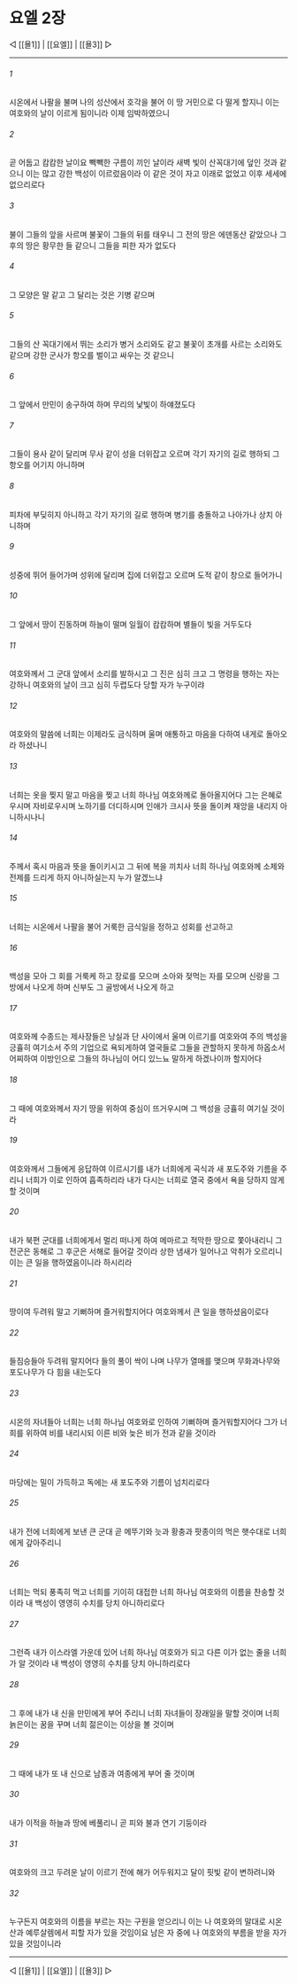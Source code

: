 ﻿# 요엘 2장

◁ [[욜1]] | [[요엘]] | [[욜3]] ▷
***

###### 1
시온에서 나팔을 불며 나의 성산에서 호각을 불어 이 땅 거민으로 다 떨게 할지니 이는 여호와의 날이 이르게 됨이니라 이제 임박하였으니

###### 2
곧 어둡고 캄캄한 날이요 빽빽한 구름이 끼인 날이라 새벽 빛이 산꼭대기에 덮인 것과 같으니 이는 많고 강한 백성이 이르렀음이라 이 같은 것이 자고 이래로 없었고 이후 세세에 없으리로다

###### 3
불이 그들의 앞을 사르며 불꽃이 그들의 뒤를 태우니 그 전의 땅은 에덴동산 같았으나 그 후의 땅은 황무한 들 같으니 그들을 피한 자가 없도다

###### 4
그 모양은 말 같고 그 달리는 것은 기병 같으며

###### 5
그들의 산 꼭대기에서 뛰는 소리가 병거 소리와도 같고 불꽃이 초개를 사르는 소리와도 같으며 강한 군사가 항오를 벌이고 싸우는 것 같으니

###### 6
그 앞에서 만민이 송구하여 하며 무리의 낯빛이 하얘졌도다

###### 7
그들이 용사 같이 달리며 무사 같이 성을 더위잡고 오르며 각기 자기의 길로 행하되 그 항오를 어기지 아니하며

###### 8
피차에 부딪히지 아니하고 각기 자기의 길로 행하며 병기를 충돌하고 나아가나 상치 아니하며

###### 9
성중에 뛰어 들어가며 성위에 달리며 집에 더위잡고 오르며 도적 같이 창으로 들어가니

###### 10
그 앞에서 땅이 진동하며 하늘이 떨며 일월이 캄캄하며 별들이 빛을 거두도다

###### 11
여호와께서 그 군대 앞에서 소리를 발하시고 그 진은 심히 크고 그 명령을 행하는 자는 강하니 여호와의 날이 크고 심히 두렵도다 당할 자가 누구이랴

###### 12
여호와의 말씀에 너희는 이제라도 금식하며 울며 애통하고 마음을 다하여 내게로 돌아오라 하셨나니

###### 13
너희는 옷을 찢지 말고 마음을 찢고 너희 하나님 여호와께로 돌아올지어다 그는 은혜로우시며 자비로우시며 노하기를 더디하시며 인애가 크시사 뜻을 돌이켜 재앙을 내리지 아니하시나니

###### 14
주께서 혹시 마음과 뜻을 돌이키시고 그 뒤에 복을 끼치사 너희 하나님 여호와께 소제와 전제를 드리게 하지 아니하실는지 누가 알겠느냐

###### 15
너희는 시온에서 나팔을 불어 거룩한 금식일을 정하고 성회를 선고하고

###### 16
백성을 모아 그 회를 거룩케 하고 장로를 모으며 소아와 젖먹는 자를 모으며 신랑을 그 방에서 나오게 하며 신부도 그 골방에서 나오게 하고

###### 17
여호와께 수종드는 제사장들은 낭실과 단 사이에서 울며 이르기를 여호와여 주의 백성을 긍휼히 여기소서 주의 기업으로 욕되게하여 열국들로 그들을 관할하지 못하게 하옵소서 어찌하여 이방인으로 그들의 하나님이 어디 있느뇨 말하게 하겠나이까 할지어다

###### 18
그 때에 여호와께서 자기 땅을 위하여 중심이 뜨거우시며 그 백성을 긍휼히 여기실 것이라

###### 19
여호와께서 그들에게 응답하여 이르시기를 내가 너희에게 곡식과 새 포도주와 기름을 주리니 너희가 이로 인하여 흡족하리라 내가 다시는 너희로 열국 중에서 욕을 당하지 않게 할 것이며

###### 20
내가 북편 군대를 너희에게서 멀리 떠나게 하여 메마르고 적막한 땅으로 쫓아내리니 그 전군은 동해로 그 후군은 서해로 들어갈 것이라 상한 냄새가 일어나고 악취가 오르리니 이는 큰 일을 행하였음이니라 하시리라

###### 21
땅이여 두려워 말고 기뻐하며 즐거워할지어다 여호와께서 큰 일을 행하셨음이로다

###### 22
들짐승들아 두려워 말지어다 들의 풀이 싹이 나며 나무가 열매를 맺으며 무화과나무와 포도나무가 다 힘을 내는도다

###### 23
시온의 자녀들아 너희는 너희 하나님 여호와로 인하여 기뻐하며 즐거워할지어다 그가 너희를 위하여 비를 내리시되 이른 비와 늦은 비가 전과 같을 것이라

###### 24
마당에는 밀이 가득하고 독에는 새 포도주와 기름이 넘치리로다

###### 25
내가 전에 너희에게 보낸 큰 군대 곧 메뚜기와 늣과 황충과 팟종이의 먹은 햇수대로 너희에게 갚아주리니

###### 26
너희는 먹되 풍족히 먹고 너희를 기이히 대접한 너희 하나님 여호와의 이름을 찬송할 것이라 내 백성이 영영히 수치를 당치 아니하리로다

###### 27
그런즉 내가 이스라엘 가운데 있어 너희 하나님 여호와가 되고 다른 이가 없는 줄을 너희가 알 것이라 내 백성이 영영히 수치를 당치 아니하리로다

###### 28
그 후에 내가 내 신을 만민에게 부어 주리니 너희 자녀들이 장래일을 말할 것이며 너희 늙은이는 꿈을 꾸며 너희 젊은이는 이상을 볼 것이며

###### 29
그 때에 내가 또 내 신으로 남종과 여종에게 부어 줄 것이며

###### 30
내가 이적을 하늘과 땅에 베풀리니 곧 피와 불과 연기 기둥이라

###### 31
여호와의 크고 두려운 날이 이르기 전에 해가 어두워지고 달이 핏빛 같이 변하려니와

###### 32
누구든지 여호와의 이름을 부르는 자는 구원을 얻으리니 이는 나 여호와의 말대로 시온 산과 예루살렘에서 피할 자가 있을 것임이요 남은 자 중에 나 여호와의 부름을 받을 자가 있을 것임이니라

***
◁ [[욜1]] | [[요엘]] | [[욜3]] ▷